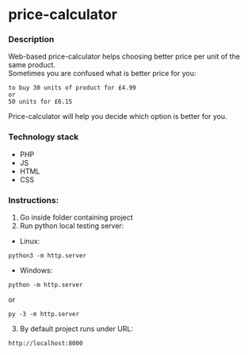 price-calculator
================
### Description 

Web-based price-calculator helps choosing better price per unit of the same product. <br>
Sometimes you are confused what is better price for you:
```
to buy 30 units of product for £4.99
or
50 units for £6.15
```
Price-calculator will help you decide which option is better for you.

### Technology stack
- PHP
- JS
- HTML
- CSS

### Instructions:

1. Go inside folder containing project
2. Run python local testing server:
  - Linux:
```
python3 -m http.server
```
  - Windows:
```
python -m http.server
```
or
```
py -3 -m http.server
```
3. By default project runs under URL:
```
http://localhost:8000
```
